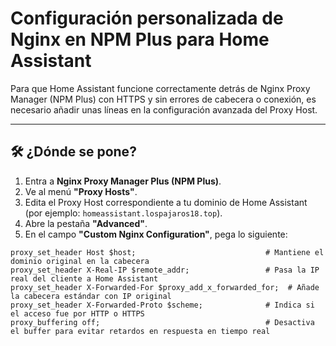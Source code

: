 # Configuración personalizada de Nginx en NPM Plus para Home Assistant

Para que Home Assistant funcione correctamente detrás de Nginx Proxy Manager (NPM Plus) con HTTPS y sin errores de cabecera o conexión, es necesario añadir unas líneas en la configuración avanzada del Proxy Host.

---

## 🛠️ ¿Dónde se pone?

1. Entra a **Nginx Proxy Manager Plus (NPM Plus)**.
2. Ve al menú **"Proxy Hosts"**.
3. Edita el Proxy Host correspondiente a tu dominio de Home Assistant (por ejemplo: `homeassistant.lospajaros18.top`).
4. Abre la pestaña **"Advanced"**.
5. En el campo **"Custom Nginx Configuration"**, pega lo siguiente:

```nginx
proxy_set_header Host $host;                             # Mantiene el dominio original en la cabecera
proxy_set_header X-Real-IP $remote_addr;                 # Pasa la IP real del cliente a Home Assistant
proxy_set_header X-Forwarded-For $proxy_add_x_forwarded_for;  # Añade la cabecera estándar con IP original
proxy_set_header X-Forwarded-Proto $scheme;              # Indica si el acceso fue por HTTP o HTTPS
proxy_buffering off;                                     # Desactiva el buffer para evitar retardos en respuesta en tiempo real
